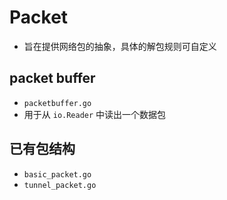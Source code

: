 # Packet

- 旨在提供网络包的抽象，具体的解包规则可自定义

## packet buffer
- `packetbuffer.go`
- 用于从 `io.Reader` 中读出一个数据包

## 已有包结构
- `basic_packet.go`
- `tunnel_packet.go`